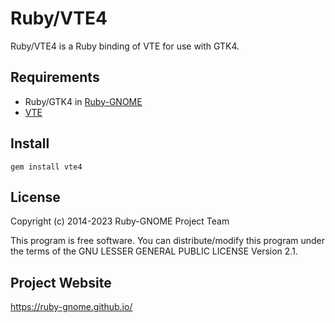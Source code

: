# Ruby/VTE4

Ruby/VTE4 is a Ruby binding of VTE for use with GTK4.

## Requirements

* Ruby/GTK4 in
  [Ruby-GNOME](https://ruby-gnome.github.io/)
* [VTE](https://live.gnome.org/Terminal/VTE)

## Install

    gem install vte4

## License

Copyright (c) 2014-2023 Ruby-GNOME Project Team

This program is free software. You can distribute/modify this program
under the terms of the GNU LESSER GENERAL PUBLIC LICENSE Version 2.1.

## Project Website

https://ruby-gnome.github.io/
